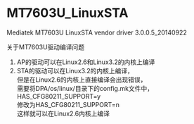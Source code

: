 # MT7603U_LinuxSTA
Mediatek MT7603U LinuxSTA vendor driver 3.0.0.5_20140922

关于MT7603U驱动编译问题  
1. AP的驱动可以在Linux2.6和Linux3.2的内核上编译  
2. STA的驱动可以在Linux3.2的内核上编译，  
    但是在Linux2.6的内核上直接编译会出现错误，  
    需要将DPA/os/linux/目录下的config.mk文件中，  
    HAS_CFG80211_SUPPORT=y  
    修改为HAS_CFG80211_SUPPORT=n  
这样就可以在Linux2.6内核上编译
